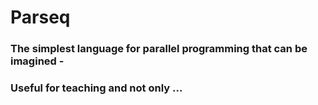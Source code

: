 # Parseq
### The simplest language for parallel programming that can be imagined -
### Useful for teaching and not only ...
